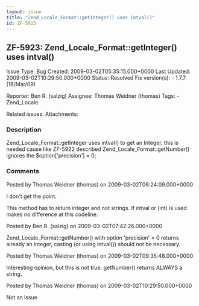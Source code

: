 ```yaml
---
layout: issue
title: "Zend_Locale_Format::getInteger() uses intval()"
id: ZF-5923
---
```


ZF-5923: Zend\_Locale\_Format::getInteger() uses intval()
---------------------------------------------------------

 Issue Type: Bug Created: 2009-03-02T05:35:15.000+0000 Last Updated: 2009-03-02T10:29:50.000+0000 Status: Resolved Fix version(s): - 1.7.7 (16/Mar/09)
 
 Reporter:  Ben R. (salzig)  Assignee:  Thomas Weidner (thomas)  Tags: - Zend\_Locale
 
 Related issues: 
 Attachments: 
### Description

Zend\_Locale\_Format::getInteger uses intval() to get an Integer, this is needed cause like ZF-5922 described Zend\_Locale\_Format::getNumber() ignores the $option['precision'] = 0;

 

 

### Comments

Posted by Thomas Weidner (thomas) on 2009-03-02T06:24:09.000+0000

I don't get the point.

This method has to return integer and not strings. If intval or (int) is used makes no difference at this codeline.

 

 

Posted by Ben R. (salzig) on 2009-03-02T07:42:26.000+0000

Zend\_Locale\_Format::getNumber() with option 'precision' = 0 returns already an integer, casting (or using intval()) should not be necessary.

 

 

Posted by Thomas Weidner (thomas) on 2009-03-02T09:35:48.000+0000

Interesting opinion, but this is not true. getNumber() returns ALWAYS a string.

 

 

Posted by Thomas Weidner (thomas) on 2009-03-02T10:29:50.000+0000

Not an issue

 

 